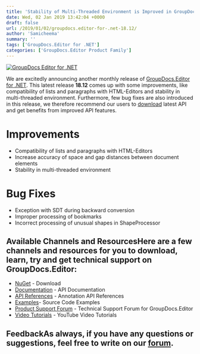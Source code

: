 ```yaml
---
title: 'Stability of Multi-Threaded Environment is Improved in GroupDocs.Editor for .NET 18.12'
date: Wed, 02 Jan 2019 13:42:04 +0000
draft: false
url: /2019/01/02/groupdocs.editor-for-.net-18.12/
author: 'Samicheema'
summary: ''
tags: ['GroupDocs.Editor for .NET']
categories: ['GroupDocs.Editor Product Family']
---
```


[![GroupDocs Editor for .NET](http://blog.groupdocs.com/wp-content/uploads/sites/4/2017/07/groupdocs-editor.png)](https://www.groupdocs.com/products/editor/net)

We are excitedly announcing another monthly release of [GroupDocs.Editor for .NET](https://www.groupdocs.com/products/editor/net). This latest release **18.12** comes up with some improvements, like compatibility of lists and paragraphs with HTML-Editors and stability in multi-threaded environment. Furthermore, few bug fixes are also introduced in this release, we therefore recommend our users to [download](https://downloads.groupdocs.com/editor/net) latest API and get benefits from improved API features.

# Improvements

*   Compatibility of lists and paragraphs with HTML-Editors
*   Increase accuracy of space and gap distances between document elements
*   Stability in multi-threaded environment

# Bug Fixes

*   Exception with SDT during backward conversion
*   Improper processing of bookmarks
*   Incorrect processing of unusual shapes in ShapeProcessor

## Available Channels and ResourcesHere are a few channels and resources for you to download, learn, try and get technical support on GroupDocs.Editor:

*   [NuGet](https://www.nuget.org/packages/groupdocs.editor "Nuget Package") \- Download
*   [Documentation](https://docs.groupdocs.com/display/editornet/Home "Editor API documentation") - API Documentation
*   [API References](https://apireference.groupdocs.com/net/editor "API References") - Annotation API References
*   [Examples](https://github.com/groupdocs-editor/GroupDocs.Editor-for-.NET "How to use Editor API")\- Source Code Examples
*   [Product Support Forum](https://forum.groupdocs.com/c/editor) - Technical Support Forum for GroupDocs.Editor
*   [Video Tutorials](https://www.youtube.com/playlist?list=PL25CTxMCj5vNOeBXeGo1fLoi0_iK4tZer "GroupDocs.Editor for .NET tutorials") \- YouTube Video Tutorials

## FeedbackAs always, if you have any questions or suggestions, feel free to write on our [forum](https://forum.groupdocs.com/c/editor "Technical Support Forum").





